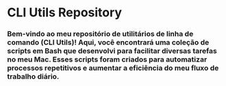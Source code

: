 # CLI Utils Repository
### Bem-vindo ao meu repositório de utilitários de linha de comando (CLI Utils)! Aqui, você encontrará uma coleção de scripts em Bash que desenvolvi para facilitar diversas tarefas no meu Mac. Esses scripts foram criados para automatizar processos repetitivos e aumentar a eficiência do meu fluxo de trabalho diário.

